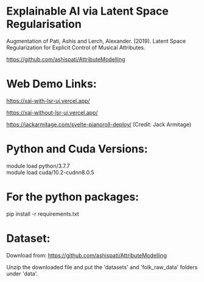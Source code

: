 # Explainable AI via Latent Space Regularisation

Augmentation of Pati, Ashis and Lerch, Alexander. (2019). Latent Space Regularization for Explicit Control of Musical Attributes.

https://github.com/ashispati/AttributeModelling

# Web Demo Links:

https://xai-with-lsr-ui.vercel.app/

https://xai-without-lsr-ui.vercel.app/

https://jackarmitage.com/svelte-pianoroll-deploy/ (Credit: Jack Armitage)


# Python and Cuda Versions:
module load python/3.7.7       
module load cuda/10.2-cudnn8.0.5

# For the python packages:
pip install -r requirements.txt

# Dataset:

Download from: https://github.com/ashispati/AttributeModelling

Unzip the downloaded file and put the 'datasets' and 'folk_raw_data' folders under 'data'.
